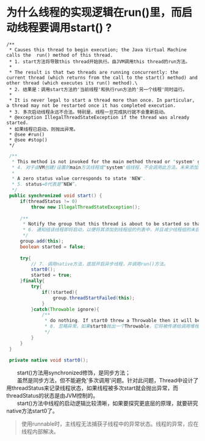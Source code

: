# 为什么线程的实现逻辑在run()里，而启动线程要调用start() ?

    /**
     * Causes this thread to begin execution; the Java Virtual Machine calls the  run() method of this thread.
     * 1. start方法将导致this thread开始执行。由JVM调用this thread的run方法。
     * 
     * The result is that two threads are running concurrently: the current thread (which returns from the call to the start() method) and other thread (which executes its run() method).\
     * 2. 结果是：调用start方法的'当前线程'和执行run方法的'另一个线程'同时运行。
     *
     * It is never legal to start a thread more than once. In particular, a thread may not be restarted once it has completed execution.
     * 3. 多次启动线程永远不合法。特别是，线程一旦完成执行就不会重新启动。
     * @exception IllegalThreadStateException if the thread was already started.
     * 如果线程已启动，则抛出异常。
     * @see #run()
     * @see #stop()
     */
```java
 /**
  * This method is not invoked for the main method thread or "system" group threads created/set up by the VM. Any new functionality added to this method in the future may have to also be added to the VM.
  * 4. 对于由VM创建/设置的main方法线程或"system"组线程，不会调用此方法。未来添加到此方法的任何新功能可能也必须添加到VM中。
  *
  * A zero status value corresponds to state "NEW".
  * 5. status=0代表是“NEW”。
  */
 public synchronized void start() {
     if(threadStatus != 0)
         throw new IllegalThreadStateException();
         
     /**
      * Notify the group that this thread is about to be started so that it can be added to the group's list of threads and the group's unstarted count can be decremented.
      * 6. 通知组该线程即将启动，以便将其添加到线程组的列表中，并且减少线程组的未启动线程数递减。
      */
     group.add(this);
     boolean started = false;
     
     try{
         // 7. 调用native方法，底层开启异步线程，并调用run()方法。
         start0();
         started = true;
     }finally{
         try{
             if(!started){
                 group.threadStartFailed(this);
             }
         }catch(Throwable ignore){
             /**
              * do nothing. If start0 threw a Throwable then it will be passed up the call stack.
              * 8. 忽略异常。如果start0抛出一个Throwable，它将被传递给调用堆栈。
              */
         }
     }
 }
 
 private native void start0();
 ```

&emsp;&emsp;start()方法用synchronized修饰，是同步方法；<br>
&emsp;&emsp;虽然是同步方法，但不能避免'多次调用'问题。针对此问题，Thread中设计了用threadStatus来记录线程状态，如果线程被多次start就会抛出异常，而threadStatus的状态是由JVM控制的。<br>
&emsp;&emsp;start()方法中线程的启动逻辑比较清晰，如果要探究更底层的原理，就要研究native方法start0了。

> 使用runnable时，主线程无法捕获子线程中的异常状态。线程的异常，应在线程内部解决。
